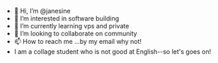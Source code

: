 - 👋 Hi, I’m @janesine
- 👀 I’m interested in software building
- 🌱 I’m currently learning vps and private
- 💞️ I’m looking to collaborate on community
- 📫 How to reach me ...by my email why not!
- I am a collage student who is not good at English--so let's goes on!

<!---
janesine/janesine is a ✨ special ✨ repository because its `README.md` (this file) appears on your GitHub profile.
You can click the Preview link to take a look at your changes.
--->
